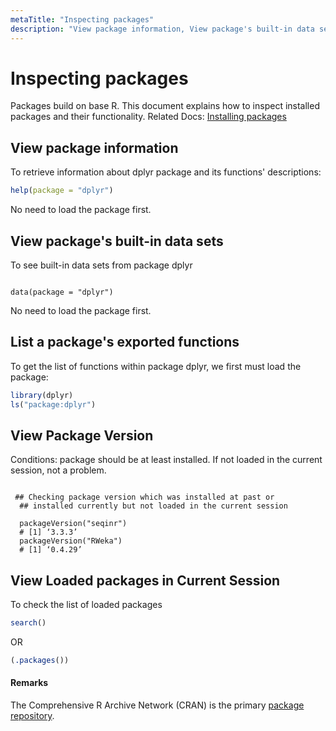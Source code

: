 ```yaml
---
metaTitle: "Inspecting packages"
description: "View package information, View package's built-in data sets, List a package's exported functions, View Package Version, View Loaded packages in Current Session"
---
```


# Inspecting packages


Packages build on base R. This document explains how to inspect installed packages and their functionality. Related Docs: [Installing packages](http://stackoverflow.com/documentation/r/1719)



## View package information


To retrieve information about dplyr package and its functions' descriptions:

```r
help(package = "dplyr")

```

No need to load the package first.



## View package's built-in data sets


To see built-in data sets from package dplyr

```

data(package = "dplyr")

```

No need to load the package first.



## List a package's exported functions


To get the list of functions within package dplyr, we first must load the package:

```r
library(dplyr)
ls("package:dplyr")

```



## View Package Version


Conditions: package should be at least installed. If not loaded in the current session, not a problem.

```

 ## Checking package version which was installed at past or 
  ## installed currently but not loaded in the current session

  packageVersion("seqinr")
  # [1] ‘3.3.3’
  packageVersion("RWeka")
  # [1] ‘0.4.29’

```



## View Loaded packages in Current Session


To check the list of loaded packages

```r
search()

```

OR

```r
(.packages())

```



#### Remarks


The Comprehensive R Archive Network (CRAN) is the primary [package repository](https://cran.r-project.org/web/packages/).

